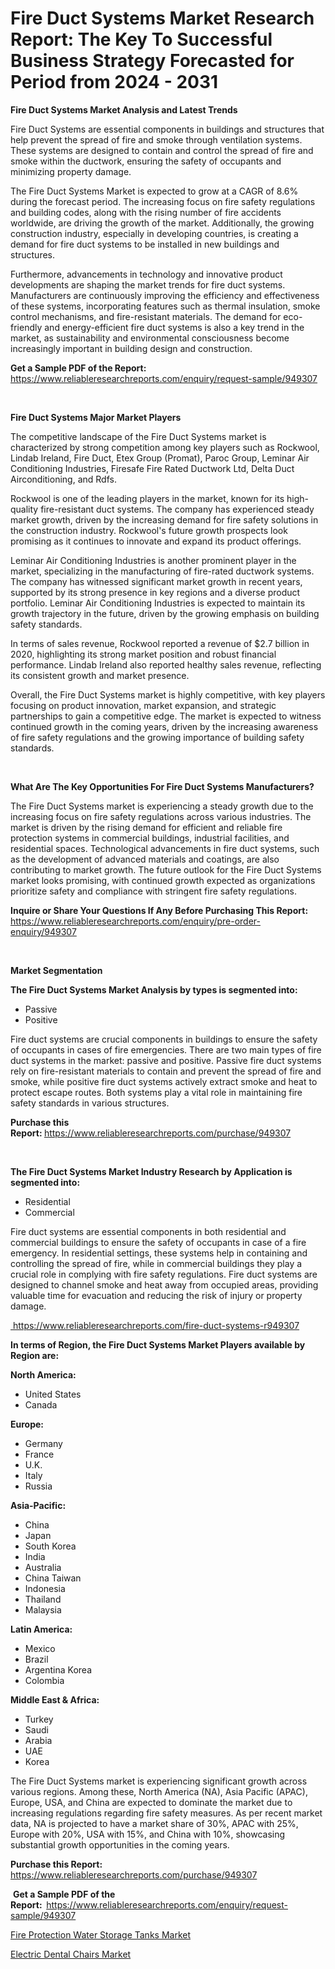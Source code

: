 <p><h1>Fire Duct Systems Market Research Report: The Key To Successful Business Strategy Forecasted for Period from 2024 - 2031</h1></p><p><strong>Fire Duct Systems Market Analysis and Latest Trends</strong></p>
<p><p>Fire Duct Systems are essential components in buildings and structures that help prevent the spread of fire and smoke through ventilation systems. These systems are designed to contain and control the spread of fire and smoke within the ductwork, ensuring the safety of occupants and minimizing property damage.</p><p>The Fire Duct Systems Market is expected to grow at a CAGR of 8.6% during the forecast period. The increasing focus on fire safety regulations and building codes, along with the rising number of fire accidents worldwide, are driving the growth of the market. Additionally, the growing construction industry, especially in developing countries, is creating a demand for fire duct systems to be installed in new buildings and structures.</p><p>Furthermore, advancements in technology and innovative product developments are shaping the market trends for fire duct systems. Manufacturers are continuously improving the efficiency and effectiveness of these systems, incorporating features such as thermal insulation, smoke control mechanisms, and fire-resistant materials. The demand for eco-friendly and energy-efficient fire duct systems is also a key trend in the market, as sustainability and environmental consciousness become increasingly important in building design and construction.</p></p>
<p><strong>Get a Sample PDF of the Report:&nbsp;</strong> <a href="https://www.reliableresearchreports.com/enquiry/request-sample/949307">https://www.reliableresearchreports.com/enquiry/request-sample/949307</a></p>
<p>&nbsp;</p>
<p><strong>Fire Duct Systems Major Market Players</strong></p>
<p><p>The competitive landscape of the Fire Duct Systems market is characterized by strong competition among key players such as Rockwool, Lindab Ireland, Fire Duct, Etex Group (Promat), Paroc Group, Leminar Air Conditioning Industries, Firesafe Fire Rated Ductwork Ltd, Delta Duct Airconditioning, and Rdfs. </p><p>Rockwool is one of the leading players in the market, known for its high-quality fire-resistant duct systems. The company has experienced steady market growth, driven by the increasing demand for fire safety solutions in the construction industry. Rockwool's future growth prospects look promising as it continues to innovate and expand its product offerings.</p><p>Leminar Air Conditioning Industries is another prominent player in the market, specializing in the manufacturing of fire-rated ductwork systems. The company has witnessed significant market growth in recent years, supported by its strong presence in key regions and a diverse product portfolio. Leminar Air Conditioning Industries is expected to maintain its growth trajectory in the future, driven by the growing emphasis on building safety standards.</p><p>In terms of sales revenue, Rockwool reported a revenue of $2.7 billion in 2020, highlighting its strong market position and robust financial performance. Lindab Ireland also reported healthy sales revenue, reflecting its consistent growth and market presence.</p><p>Overall, the Fire Duct Systems market is highly competitive, with key players focusing on product innovation, market expansion, and strategic partnerships to gain a competitive edge. The market is expected to witness continued growth in the coming years, driven by the increasing awareness of fire safety regulations and the growing importance of building safety standards.</p></p>
<p>&nbsp;</p>
<p><strong>What Are The Key Opportunities For Fire Duct Systems Manufacturers?</strong></p>
<p><p>The Fire Duct Systems market is experiencing a steady growth due to the increasing focus on fire safety regulations across various industries. The market is driven by the rising demand for efficient and reliable fire protection systems in commercial buildings, industrial facilities, and residential spaces. Technological advancements in fire duct systems, such as the development of advanced materials and coatings, are also contributing to market growth. The future outlook for the Fire Duct Systems market looks promising, with continued growth expected as organizations prioritize safety and compliance with stringent fire safety regulations.</p></p>
<p><strong>Inquire or Share Your Questions If Any Before Purchasing This Report:</strong> <a href="https://www.reliableresearchreports.com/enquiry/pre-order-enquiry/949307">https://www.reliableresearchreports.com/enquiry/pre-order-enquiry/949307</a></p>
<p>&nbsp;</p>
<p><strong>Market Segmentation</strong></p>
<p><strong>The Fire Duct Systems Market Analysis by types is segmented into:</strong></p>
<p><ul><li>Passive</li><li>Positive</li></ul></p>
<p><p>Fire duct systems are crucial components in buildings to ensure the safety of occupants in cases of fire emergencies. There are two main types of fire duct systems in the market: passive and positive. Passive fire duct systems rely on fire-resistant materials to contain and prevent the spread of fire and smoke, while positive fire duct systems actively extract smoke and heat to protect escape routes. Both systems play a vital role in maintaining fire safety standards in various structures.</p></p>
<p><strong>Purchase this Report:&nbsp;</strong><a href="https://www.reliableresearchreports.com/purchase/949307">https://www.reliableresearchreports.com/purchase/949307</a></p>
<p>&nbsp;</p>
<p><strong>The Fire Duct Systems Market Industry Research by Application is segmented into:</strong></p>
<p><ul><li>Residential</li><li>Commercial</li></ul></p>
<p><p>Fire duct systems are essential components in both residential and commercial buildings to ensure the safety of occupants in case of a fire emergency. In residential settings, these systems help in containing and controlling the spread of fire, while in commercial buildings they play a crucial role in complying with fire safety regulations. Fire duct systems are designed to channel smoke and heat away from occupied areas, providing valuable time for evacuation and reducing the risk of injury or property damage.</p></p>
<p><a href="https://www.reliableresearchreports.com/fire-duct-systems-r949307">&nbsp;https://www.reliableresearchreports.com/fire-duct-systems-r949307</a></p>
<p><strong>In terms of Region, the Fire Duct Systems Market Players available by Region are:</strong></p>
<p>
    <p> <strong> North America: </strong>
        <ul>
            <li>United States</li>
            <li>Canada</li>
        </ul>
        </p> 
    <p> <strong> Europe: </strong>
        <ul>
            <li>Germany</li>
            <li>France</li>
            <li>U.K.</li>
            <li>Italy</li>
            <li>Russia</li>
        </ul>
        </p> 
    <p> <strong> Asia-Pacific: </strong>
        <ul>
            <li>China</li>
            <li>Japan</li>
            <li>South Korea</li>
            <li>India</li>
            <li>Australia</li>
            <li>China Taiwan</li>
            <li>Indonesia</li>
            <li>Thailand</li>
            <li>Malaysia</li>
        </ul>
        </p> 
    <p> <strong> Latin America: </strong>
        <ul>
            <li>Mexico</li>
            <li>Brazil</li>
            <li>Argentina Korea</li>
            <li>Colombia</li>
        </ul>
        </p> 
    <p> <strong> Middle East & Africa: </strong>
        <ul>
            <li>Turkey</li>
            <li>Saudi</li>
            <li>Arabia</li>
            <li>UAE</li>
            <li>Korea</li>
        </ul>
    </p>
    </p>
<p><p>The Fire Duct Systems market is experiencing significant growth across various regions. Among these, North America (NA), Asia Pacific (APAC), Europe, USA, and China are expected to dominate the market due to increasing regulations regarding fire safety measures. As per recent market data, NA is projected to have a market share of 30%, APAC with 25%, Europe with 20%, USA with 15%, and China with 10%, showcasing substantial growth opportunities in the coming years.</p></p>
<p><strong>Purchase this Report: </strong><a href="https://www.reliableresearchreports.com/purchase/949307">https://www.reliableresearchreports.com/purchase/949307</a></p>
<p>&nbsp;<strong>Get a Sample PDF of the Report:&nbsp;&nbsp;</strong><a href="https://www.reliableresearchreports.com/enquiry/request-sample/949307">https://www.reliableresearchreports.com/enquiry/request-sample/949307</a></p>
<p><strong></strong></p>
<p><p><a href="https://view.publitas.com/reportprime-1/fire-protection-water-storage-tanks-market-research-report-its-history-and-forecast-2024-to-2031/">Fire Protection Water Storage Tanks Market</a></p><p><a href="https://noble-drawer-34c.notion.site/Electric-Dental-Chairs-Market-Focuses-on-Market-Share-Size-and-Projected-Forecast-Till-2031-c42a17cba42845679709621406ae0ee2">Electric Dental Chairs Market</a></p></p>